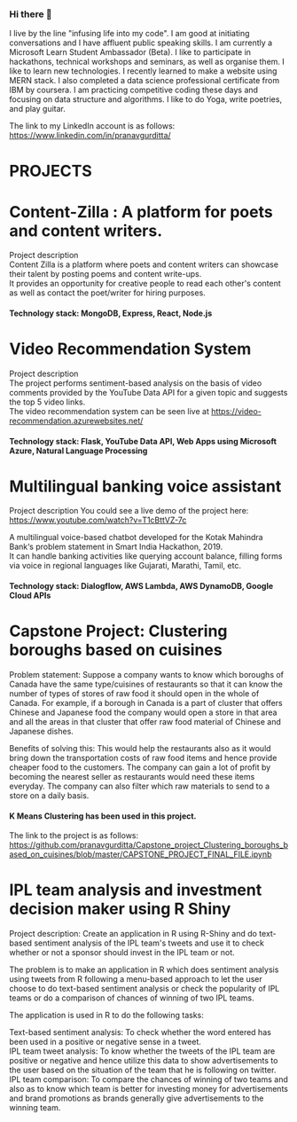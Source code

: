 ### Hi there 👋


I live by the line "infusing life into my code".
I am good at initiating conversations and I have affluent public speaking skills.
I am currently a Microsoft Learn Student Ambassador (Beta). I like to participate in hackathons, technical workshops and seminars, as well as organise them.
I like to learn new technologies. I recently learned to make a website using MERN stack. I also completed a data science professional certificate from IBM by coursera.
I am practicing competitive coding these days and focusing on data structure and algorithms.
I like to do Yoga, write poetries, and play guitar.

The link to my LinkedIn account is as follows:
https://www.linkedin.com/in/pranavgurditta/

# PROJECTS

# Content-Zilla : A platform for poets and content writers.


Project description  
Content Zilla is a platform where poets and content writers can showcase their talent by posting poems and content write-ups.  
It provides an opportunity for creative people to read each other's content as well as contact the poet/writer for hiring purposes.  
#### Technology stack: MongoDB, Express, React, Node.js  


# Video Recommendation System

Project description  
The project performs sentiment-based analysis on the basis of video comments provided by the YouTube Data API for a given topic and suggests the top 5 video links.  
The video recommendation system can be seen live at https://video-recommendation.azurewebsites.net/
#### Technology stack: Flask, YouTube Data API, Web Apps using Microsoft Azure, Natural Language Processing


# Multilingual banking voice assistant


Project description 
You could see a live demo of the project here:  
https://www.youtube.com/watch?v=T1cBttVZ-7c  

A multilingual voice-based chatbot developed for the Kotak Mahindra Bank‘s problem statement in Smart India Hackathon, 2019.  
It can handle banking activities like querying account balance, filling forms via voice in regional languages like Gujarati, Marathi, Tamil, etc.  
#### Technology stack: Dialogflow, AWS Lambda, AWS DynamoDB, Google Cloud APIs  


# Capstone Project: Clustering boroughs based on cuisines
Problem statement: Suppose a company wants to know which boroughs of Canada have the same type/cuisines of restaurants so that it can know the number of types of stores of raw food it should open in the whole of Canada. For example, if a borough in Canada is a part of cluster that offers Chinese and Japanese food the company would open a store in that area and all the areas in that cluster that offer raw food material of Chinese and Japanese dishes.

Benefits of solving this: This would help the restaurants also as it would bring down the transportation costs of raw food items and hence provide cheaper food to the customers. The company can gain a lot of profit by becoming the nearest seller as restaurants would need these items everyday. The company can also filter which raw materials to send to a store on a daily basis.

#### K Means Clustering has been used in this project.

The link to the project is as follows: https://github.com/pranavgurditta/Capstone_project_Clustering_boroughs_based_on_cuisines/blob/master/CAPSTONE_PROJECT_FINAL_FILE.ipynb



# IPL team analysis and investment decision maker using R Shiny

Project description: Create an application in R using R-Shiny and do text-based sentiment analysis of the IPL team's tweets and use it to check whether or not a sponsor should invest in the IPL team or not.

The problem is to make an application in R which does sentiment analysis using tweets from R following a menu-based approach to let the user choose to do text-based sentiment analysis or check the popularity of IPL teams or do a comparison of chances of winning of two IPL teams.

The application is used in R to do the following tasks:

Text-based sentiment analysis: To check whether the word entered has been used in a positive or negative sense in a tweet.  
IPL team tweet analysis: To know whether the tweets of the IPL team are positive or negative and hence utilize this data to show advertisements to the user based on the situation of the team that he is following on twitter.  
IPL team comparison: To compare the chances of winning of two teams and also as to know which team is better for investing money for advertisements and brand promotions as brands generally give advertisements to the winning team.  
